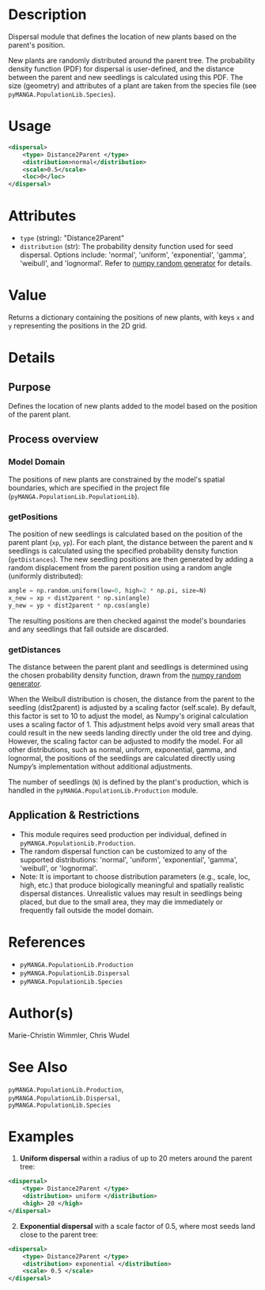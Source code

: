 # Description

Dispersal module that defines the location of new plants based on the parent's position.

New plants are randomly distributed around the parent tree. 
The probability density function (PDF) for dispersal is user-defined, and the distance between the parent and new seedlings is calculated using this PDF.
The size (geometry) and attributes of a plant are taken from the species file (see ``pyMANGA.PopulationLib.Species``).

# Usage

```xml
<dispersal>
    <type> Distance2Parent </type>
    <distribution>normal</distribution>
    <scale>0.5</scale>
    <loc>0</loc>
</dispersal>
```

# Attributes

- ``type`` (string): "Distance2Parent"
- ``distribution`` (str): The probability density function used for seed dispersal. 
Options include: 'normal', 'uniform', 'exponential', 'gamma', 'weibull', and 'lognormal'. 
Refer to [numpy random generator](https://numpy.org/doc/stable/reference/random/legacy.html) for details.

# Value

Returns a dictionary containing the positions of new plants, with keys `x` and `y` representing the positions in the 2D grid.

# Details
## Purpose

Defines the location of new plants added to the model based on the position of the parent plant.

## Process overview
### Model Domain

The positions of new plants are constrained by the model's spatial boundaries, which are specified in the project file (`pyMANGA.PopulationLib.PopulationLib`).

### getPositions

The position of new seedlings is calculated based on the position of the parent plant (`xp`, `yp`). 
For each plant, the distance between the parent and `N` seedlings is calculated using the specified probability density function (`getDistances`). 
The new seedling positions are then generated by adding a random displacement from the parent position using a random angle (uniformly distributed):

```python
angle = np.random.uniform(low=0, high=2 * np.pi, size=N)
x_new = xp + dist2parent * np.sin(angle)
y_new = yp + dist2parent * np.cos(angle)
```

The resulting positions are then checked against the model's boundaries and any seedlings that fall outside are discarded.

### getDistances

The distance between the parent plant and seedlings is determined using the chosen probability density function, drawn from the [numpy random generator](https://numpy.org/doc/stable/reference/random/legacy.html).

When the Weibull distribution is chosen, the distance from the parent to the seedling (dist2parent) is adjusted by a scaling factor (self.scale). 
By default, this factor is set to 10 to adjust the model, as Numpy's original calculation uses a scaling factor of 1. 
This adjustment helps avoid very small areas that could result in the new seeds landing directly under the old tree and dying.
However, the scaling factor can be adjusted to modify the model. 
For all other distributions, such as normal, uniform, exponential, gamma, and lognormal, the positions of the seedlings are calculated directly using Numpy’s implementation without additional adjustments.

The number of seedlings (`N`) is defined by the plant's production, which is handled in the `pyMANGA.PopulationLib.Production` module. 

## Application & Restrictions

- This module requires seed production per individual, defined in ``pyMANGA.PopulationLib.Production``.
- The random dispersal function can be customized to any of the supported distributions: 'normal', 'uniform', 'exponential', 'gamma', 'weibull', or 'lognormal'.
- Note: It is important to choose distribution parameters (e.g., scale, loc, high, etc.) that produce biologically meaningful and spatially realistic dispersal distances. 
Unrealistic values may result in seedlings being placed, but due to the small area, they may die immediately or frequently fall outside the model domain.

# References

- `pyMANGA.PopulationLib.Production`
- `pyMANGA.PopulationLib.Dispersal`
- `pyMANGA.PopulationLib.Species`

# Author(s)

Marie-Christin Wimmler, Chris Wudel

# See Also

``pyMANGA.PopulationLib.Production``,  
``pyMANGA.PopulationLib.Dispersal``,  
``pyMANGA.PopulationLib.Species``

# Examples

1. **Uniform dispersal** within a radius of up to 20 meters around the parent tree:

```xml
<dispersal>
    <type> Distance2Parent </type>
    <distribution> uniform </distribution>
    <high> 20 </high>
</dispersal>
```

2. **Exponential dispersal** with a scale factor of 0.5, where most seeds land close to the parent tree:

```xml
<dispersal>
    <type> Distance2Parent </type>
    <distribution> exponential </distribution>
    <scale> 0.5 </scale>
</dispersal>
```